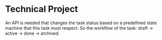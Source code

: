 # Technical Project
An API is needed that changes the task status based on a predefined state machine that this task
must respect.
So the workflow of the task: draft → active → done → archived. 

